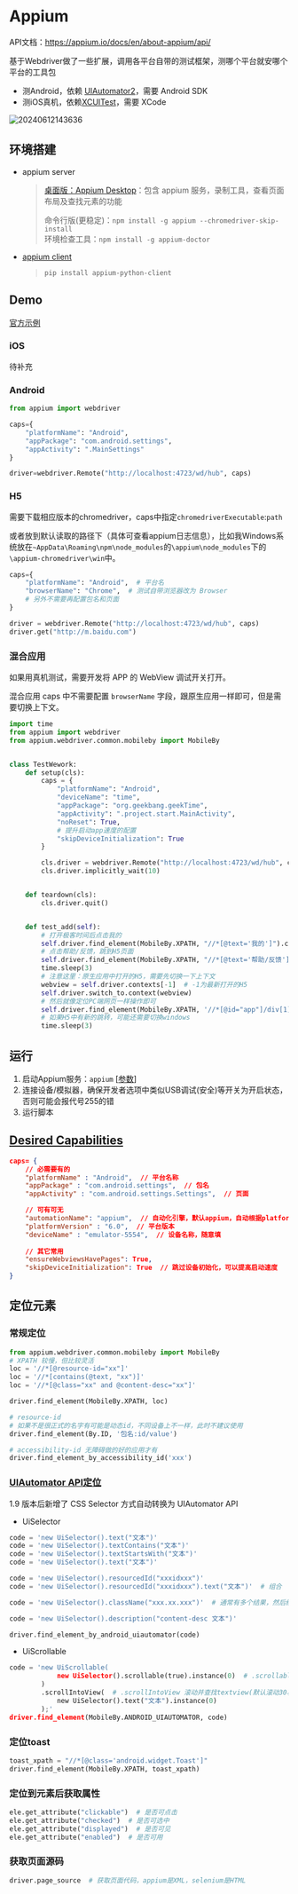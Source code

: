 # Appium

API文档：<https://appium.io/docs/en/about-appium/api/>

基于Webdriver做了一些扩展，调用各平台自带的测试框架，测哪个平台就安哪个平台的工具包

- 测Android，依赖 [UIAutomator2](https://appium.io/docs/en/drivers/android-uiautomator2/)，需要 Android SDK
- 测iOS真机，依赖[XCUITest](https://appium.io/docs/en/drivers/ios-xcuitest-real-devices/)，需要 XCode

![20240612143636](https://image.zuoright.com/20240612143636.png)

## 环境搭建

- appium server
  > [桌面版：Appium Desktop](https://github.com/appium/appium-desktop/releases)：包含 appium 服务，录制工具，查看页面布局及查找元素的功能
  >
  > 命令行版(更稳定)：`npm install -g appium --chromedriver-skip-install`  
  > 环境检查工具：`npm install -g appium-doctor`

- [appium client](https://github.com/appium/python-client)
  > `pip install appium-python-client`

## Demo

[官方示例](https://github1s.com/appium/appium/blob/master/sample-code/python/README.md)

### iOS

待补充

### Android

```python
from appium import webdriver

caps={
    "platformName": "Android",
    "appPackage": "com.android.settings",
    "appActivity": ".MainSettings"
}

driver=webdriver.Remote("http://localhost:4723/wd/hub", caps)
```

### H5

需要下载相应版本的chromedriver，caps中指定`chromedriverExecutable`:`path`

或者放到默认读取的路径下（具体可查看appium日志信息），比如我Windows系统放在`~AppData\Roaming\npm\node_modules`的`\appium\node_modules`下的`\appium-chromedriver\win`中。

```python
caps={
    "platformName": "Android",  # 平台名
    "browserName": "Chrome",  # 测试自带浏览器改为 Browser
    # 另外不需要再配置包名和页面
}

driver = webdriver.Remote("http://localhost:4723/wd/hub", caps)
driver.get("http://m.baidu.com")
```

### 混合应用

如果用真机测试，需要开发将 APP 的 WebView 调试开关打开。

混合应用 caps 中不需要配置 `browserName` 字段，跟原生应用一样即可，但是需要切换上下文。

```python
import time
from appium import webdriver
from appium.webdriver.common.mobileby import MobileBy


class TestWework:
    def setup(cls):
        caps = {
            "platformName": "Android",
            "deviceName": "time",
            "appPackage": "org.geekbang.geekTime",
            "appActivity": ".project.start.MainActivity",
            "noReset": True,
            # 提升启动app速度的配置
            "skipDeviceInitialization": True
        }

        cls.driver = webdriver.Remote("http://localhost:4723/wd/hub", caps)
        cls.driver.implicitly_wait(10)


    def teardown(cls):
        cls.driver.quit()


    def test_add(self):
        # 打开极客时间后点击我的
        self.driver.find_element(MobileBy.XPATH, "//*[@text='我的']").click()
        # 点击帮助/反馈，跳到H5页面
        self.driver.find_element(MobileBy.XPATH, "//*[@text='帮助/反馈']").click()
        time.sleep(3)
        # 注意这里：原生应用中打开的H5，需要先切换一下上下文
        webview = self.driver.contexts[-1]  # -1为最新打开的H5
        self.driver.switch_to.context(webview)
        # 然后就像定位PC端网页一样操作即可
        self.driver.find_element(MobileBy.XPATH, '//*[@id="app"]/div[1]/ul/li[1]').click()
        # 如果H5中有新的跳转，可能还需要切换windows
        time.sleep(3)
```

## 运行

1. 启动Appium服务：`appium` [[参数](https://appium.io/docs/en/writing-running-appium/server-args/index.html)]
2. 连接设备/模拟器，确保开发者选项中类似USB调试(安全)等开关为开启状态，否则可能会报代号255的错
3. 运行脚本

## [Desired Capabilities](https://appium.io/docs/en/writing-running-appium/caps/index.html)

```json
caps= {
    // 必需要有的
    "platformName" : "Android",  // 平台名称
    "appPackage" : "com.android.settings",  // 包名
    "appActivity" : "com.android.settings.Settings",  // 页面

    // 可有可无
    "automationName": "appium",  // 自动化引擎，默认appium，自动根据platformName选择合适的引擎
    "platformVersion" : "6.0",  // 平台版本
    "deviceName" : "emulator-5554",  // 设备名称，随意填
    
    // 其它常用
    "ensureWebviewsHavePages": True,
    "skipDeviceInitialization": True  // 跳过设备初始化，可以提高启动速度
}
```

## 定位元素

### 常规定位

```python
from appium.webdriver.common.mobileby import MobileBy
# XPATH 较慢，但比较灵活
loc = '//*[@resource-id="xx"]'
loc = '//*[contains(@text, "xx")]'
loc = '//*[@class="xx" and @content-desc="xx"]'

driver.find_element(MobileBy.XPATH, loc)
```

```python
# resource-id
# 如果不是很正式的名字有可能是动态id，不同设备上不一样，此时不建议使用
driver.find_element(By.ID, '包名:id/value')
```

```python
# accessibility-id 无障碍做的好的应用才有
driver.find_element_by_accessibility_id('xxx')
```

### [UIAutomator API定位](https://developer.android.google.cn/reference/android/support/test/uiautomator/package-summary)

1.9 版本后新增了 CSS Selector 方式自动转换为 UIAutomator API

- UiSelector

```python
code = 'new UiSelector().text("文本")'
code = 'new UiSelector().textContains("文本")'
code = 'new UiSelector().textStartsWith("文本")'
code = 'new UiSelector().text("文本")'

code = 'new UiSelector().resourcedId("xxxidxxx")'
code = 'new UiSelector().resourcedId("xxxidxxx").text("文本")'  # 组合

code = 'new UiSelector().className("xxx.xx.xxx")'  # 通常有多个结果，然后结果下标过滤

code = 'new UiSelector().description("content-desc 文本")'

driver.find_element_by_android_uiautomator(code)
```

- UiScrollable

```python
code = 'new UiScrollable(
            new UiSelector().scrollable(true).instance(0)  # .scrollable(true) 查找匹配到的第一个可滚动组件
        )
        .scrollIntoView(  # .scrollIntoView 滚动并查找textview(默认滚动30次)
            new UiSelector().text("文本").instance(0)
        );'
driver.find_element(MobileBy.ANDROID_UIAUTOMATOR, code)
```

### 定位toast

```python
toast_xpath = "//*[@class='android.widget.Toast']"
driver.find_element(MobileBy.XPATH, toast_xpath)
```

### 定位到元素后获取属性

```python
ele.get_attribute("clickable")  # 是否可点击
ele.get_attribute("checked")  # 是否可选中
ele.get_attribute("displayed")  # 是否可见
ele.get_attribute("enabled")  # 是否可用
```

### 获取页面源码

```python
driver.page_source  # 获取页面代码，appium是XML，selenium是HTML
```
